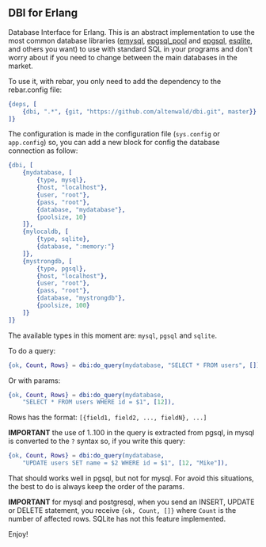 DBI for Erlang
--------------

Database Interface for Erlang. This is an abstract implementation to use the most common database libraries ([emysql][1], [epgsql_pool][2] and [epgsql][3], [esqlite][4], and others you want) to use with standard SQL in your programs and don't worry about if you need to change between the main databases in the market.

To use it, with rebar, you only need to add the dependency to the rebar.config file:

```erlang
{deps, [
    {dbi, ".*", {git, "https://github.com/altenwald/dbi.git", master}}
]}
```

The configuration is made in the configuration file (`sys.config` or `app.config`) so, you can add a new block for config the database connection as follow:

```erlang
{dbi, [
    {mydatabase, [
        {type, mysql},
        {host, "localhost"},
        {user, "root"},
        {pass, "root"},
        {database, "mydatabase"},
        {poolsize, 10}
    ]},
    {mylocaldb, [
        {type, sqlite},
        {database, ":memory:"}
    ]},
    {mystrongdb, [
        {type, pgsql},
        {host, "localhost"},
        {user, "root"},
        {pass, "root"},
        {database, "mystrongdb"},
        {poolsize, 100}
    ]}
]}
```

The available types in this moment are: `mysql`, `pgsql` and `sqlite`.

To do a query:

```erlang
{ok, Count, Rows} = dbi:do_query(mydatabase, "SELECT * FROM users", []),
```

Or with params:

```erlang
{ok, Count, Rows} = dbi:do_query(mydatabase, 
    "SELECT * FROM users WHERE id = $1", [12]),
```

Rows has the format: `[{field1, field2, ..., fieldN}, ...]`

**IMPORTANT** the use of $1..$100 in the query is extracted from pgsql, in mysql is converted to the `?` syntax so, if you write this query:

```erlang
{ok, Count, Rows} = dbi:do_query(mydatabase, 
    "UPDATE users SET name = $2 WHERE id = $1", [12, "Mike"]),
```

That should works well in pgsql, but not for mysql. For avoid this situations, the best to do is always keep the order of the params.

**IMPORTANT** for mysql and postgresql, when you send an INSERT, UPDATE or DELETE statement, you receive `{ok, Count, []}` where `Count` is the number of affected rows. SQLite has not this feature implemented.

Enjoy!

[1]: https://github.com/Eonblast/Emysql
[2]: https://github.com/wg/epgsql
[3]: https://github.com/josephwecker/epgsql_pool
[4]: https://github.com/mmzeeman/esqlite
